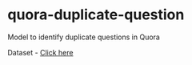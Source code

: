 # quora-duplicate-question
Model to identify duplicate questions in Quora

Dataset - [Click here](https://www.kaggle.com/c/quora-question-pairs/data)
